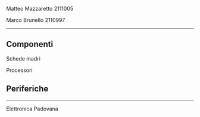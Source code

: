 Matteo Mazzaretto 2111005

Marco Brunello 2110997

---

## Componenti
Schede madri

Processori

## Periferiche

--- 

Elettronica Padovana
